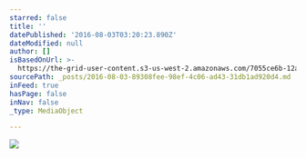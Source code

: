 ```yaml
---
starred: false
title: ''
datePublished: '2016-08-03T03:20:23.890Z'
dateModified: null
author: []
isBasedOnUrl: >-
  https://the-grid-user-content.s3-us-west-2.amazonaws.com/7055ce6b-12ae-42d1-865d-307b8efad02c.jpg
sourcePath: _posts/2016-08-03-89308fee-98ef-4c06-ad43-31db1ad920d4.md
inFeed: true
hasPage: false
inNav: false
_type: MediaObject

---
```

![](https://the-grid-user-content.s3-us-west-2.amazonaws.com/7055ce6b-12ae-42d1-865d-307b8efad02c.jpg)
